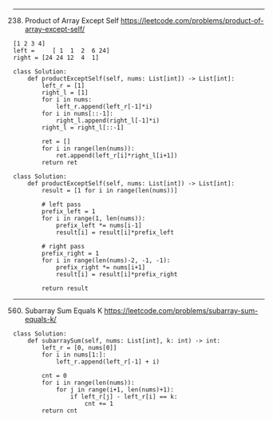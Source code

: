 -----------------------------------------------------
238. Product of Array Except Self
https://leetcode.com/problems/product-of-array-except-self/
```
[1 2 3 4]
left =     [ 1  1  2  6 24]
right = [24 24 12  4  1]
```
```
class Solution:
    def productExceptSelf(self, nums: List[int]) -> List[int]:
        left_r = [1]
        right_l = [1] 
        for i in nums:
            left_r.append(left_r[-1]*i) 
        for i in nums[::-1]:
            right_l.append(right_l[-1]*i) 
        right_l = right_l[::-1]
        
        ret = []
        for i in range(len(nums)):
            ret.append(left_r[i]*right_l[i+1])
        return ret    
```  
```
class Solution:
    def productExceptSelf(self, nums: List[int]) -> List[int]:
        result = [1 for i in range(len(nums))]
        
        # left pass
        prefix_left = 1
        for i in range(1, len(nums)):            
            prefix_left *= nums[i-1]
            result[i] = result[i]*prefix_left

		# right pass
        prefix_right = 1
        for i in range(len(nums)-2, -1, -1):
            prefix_right *= nums[i+1]
            result[i] = result[i]*prefix_right

        return result
```

-----------------------------------------------------
560. Subarray Sum Equals K
https://leetcode.com/problems/subarray-sum-equals-k/

```
class Solution:
    def subarraySum(self, nums: List[int], k: int) -> int:
        left_r = [0, nums[0]]
        for i in nums[1:]:
            left_r.append(left_r[-1] + i) 
            
        cnt = 0
        for i in range(len(nums)):
            for j in range(i+1, len(nums)+1):
                if left_r[j] - left_r[i] == k:
                    cnt += 1
        return cnt
	
	
```
